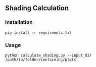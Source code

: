 ## Shading Calculation 

### Installation 

`pip install -r requirments.txt`

### Usage 

`python calculate_shading.py --input_dir /path/to/folder/containing/plots`

